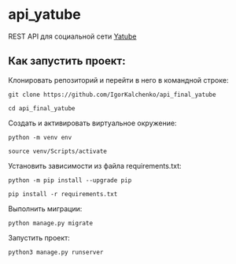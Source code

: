 # api_yatube

REST API для социальной сети [Yatube](https://github.com/IgorKalchenko/Social-network)

## Как запустить проект:

Клонировать репозиторий и перейти в него в командной строке:

```
git clone https://github.com/IgorKalchenko/api_final_yatube
```

```
cd api_final_yatube
```

Cоздать и активировать виртуальное окружение:

```
python -m venv env
```

```
source venv/Scripts/activate
```
Установить зависимости из файла requirements.txt:

```
python -m pip install --upgrade pip
```

```
pip install -r requirements.txt
```

Выполнить миграции:

```
python manage.py migrate
```

Запустить проект:

```
python3 manage.py runserver
```
